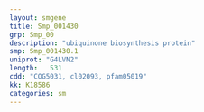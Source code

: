 ```yaml
---
layout: smgene
title: Smp_001430
grp: Smp_00
description: "ubiquinone biosynthesis protein"
smp: Smp_001430.1
uniprot: "G4LVN2"
length:   531
cdd: "COG5031, cl02093, pfam05019"
kk: K18586
categories: sm
---
```

